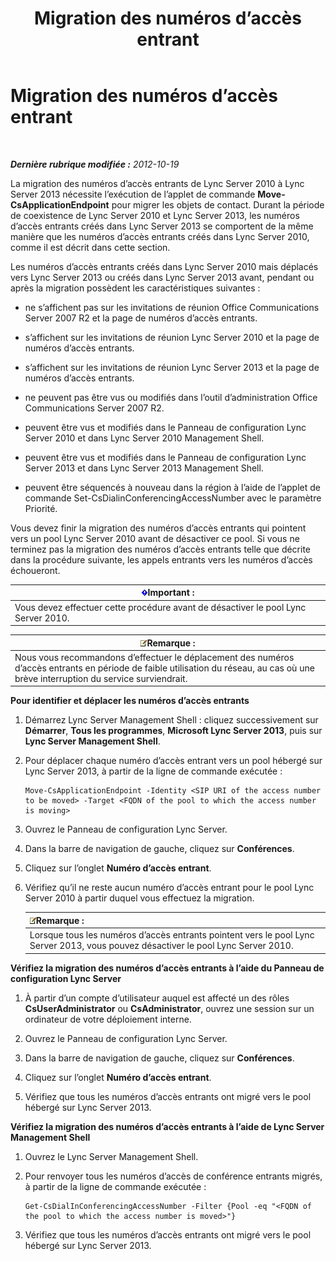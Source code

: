 ﻿---
title: Migration des numéros d’accès entrant
TOCTitle: Migration des numéros d’accès entrant
ms:assetid: e0dfaed2-64c7-45cb-aaa9-d6117a26625d
ms:mtpsurl: https://technet.microsoft.com/fr-fr/library/JJ721909(v=OCS.15)
ms:contentKeyID: 49891575
ms.date: 05/20/2016
mtps_version: v=OCS.15
ms.translationtype: HT
---

# Migration des numéros d’accès entrant

 

_**Dernière rubrique modifiée :** 2012-10-19_

La migration des numéros d’accès entrants de Lync Server 2010 à Lync Server 2013 nécessite l’exécution de l’applet de commande **Move-CsApplicationEndpoint** pour migrer les objets de contact. Durant la période de coexistence de Lync Server 2010 et Lync Server 2013, les numéros d’accès entrants créés dans Lync Server 2013 se comportent de la même manière que les numéros d’accès entrants créés dans Lync Server 2010, comme il est décrit dans cette section.

Les numéros d’accès entrants créés dans Lync Server 2010 mais déplacés vers Lync Server 2013 ou créés dans Lync Server 2013 avant, pendant ou après la migration possèdent les caractéristiques suivantes :

  - ne s’affichent pas sur les invitations de réunion Office Communications Server 2007 R2 et la page de numéros d’accès entrants.

  - s’affichent sur les invitations de réunion Lync Server 2010 et la page de numéros d’accès entrants.

  - s’affichent sur les invitations de réunion Lync Server 2013 et la page de numéros d’accès entrants.

  - ne peuvent pas être vus ou modifiés dans l’outil d’administration Office Communications Server 2007 R2.

  - peuvent être vus et modifiés dans le Panneau de configuration Lync Server 2010 et dans Lync Server 2010 Management Shell.

  - peuvent être vus et modifiés dans le Panneau de configuration Lync Server 2013 et dans Lync Server 2013 Management Shell.

  - peuvent être séquencés à nouveau dans la région à l’aide de l’applet de commande Set-CsDialinConferencingAccessNumber avec le paramètre Priorité.

Vous devez finir la migration des numéros d’accès entrants qui pointent vers un pool Lync Server 2010 avant de désactiver ce pool. Si vous ne terminez pas la migration des numéros d’accès entrants telle que décrite dans la procédure suivante, les appels entrants vers les numéros d’accès échoueront.

<table>
<thead>
<tr class="header">
<th><img src="images/Gg425917.important(OCS.15).gif" title="important" alt="important" />Important :</th>
</tr>
</thead>
<tbody>
<tr class="odd">
<td>Vous devez effectuer cette procédure avant de désactiver le pool Lync Server 2010.</td>
</tr>
</tbody>
</table>


<table>
<thead>
<tr class="header">
<th><img src="images/Gg398920.note(OCS.15).gif" title="note" alt="note" />Remarque :</th>
</tr>
</thead>
<tbody>
<tr class="odd">
<td>Nous vous recommandons d’effectuer le déplacement des numéros d’accès entrants en période de faible utilisation du réseau, au cas où une brève interruption du service surviendrait.</td>
</tr>
</tbody>
</table>


**Pour identifier et déplacer les numéros d’accès entrants**

1.  Démarrez Lync Server Management Shell : cliquez successivement sur **Démarrer**, **Tous les programmes**, **Microsoft Lync Server 2013**, puis sur **Lync Server Management Shell**.

2.  Pour déplacer chaque numéro d’accès entrant vers un pool hébergé sur Lync Server 2013, à partir de la ligne de commande exécutée :
    
        Move-CsApplicationEndpoint -Identity <SIP URI of the access number to be moved> -Target <FQDN of the pool to which the access number is moving>

3.  Ouvrez le Panneau de configuration Lync Server.

4.  Dans la barre de navigation de gauche, cliquez sur **Conférences**.

5.  Cliquez sur l’onglet **Numéro d’accès entrant**.

6.  Vérifiez qu’il ne reste aucun numéro d’accès entrant pour le pool Lync Server 2010 à partir duquel vous effectuez la migration.
    
    <table>
    <thead>
    <tr class="header">
    <th><img src="images/Gg398920.note(OCS.15).gif" title="note" alt="note" />Remarque :</th>
    </tr>
    </thead>
    <tbody>
    <tr class="odd">
    <td>Lorsque tous les numéros d’accès entrants pointent vers le pool Lync Server 2013, vous pouvez désactiver le pool Lync Server 2010.</td>
    </tr>
    </tbody>
    </table>


**Vérifiez la migration des numéros d’accès entrants à l’aide du Panneau de configuration Lync Server**

1.  À partir d’un compte d’utilisateur auquel est affecté un des rôles **CsUserAdministrator** ou **CsAdministrator**, ouvrez une session sur un ordinateur de votre déploiement interne.

2.  Ouvrez le Panneau de configuration Lync Server.

3.  Dans la barre de navigation de gauche, cliquez sur **Conférences**.

4.  Cliquez sur l’onglet **Numéro d’accès entrant**.

5.  Vérifiez que tous les numéros d’accès entrants ont migré vers le pool hébergé sur Lync Server 2013.

**Vérifiez la migration des numéros d’accès entrants à l’aide de Lync Server Management Shell**

1.  Ouvrez le Lync Server Management Shell.

2.  Pour renvoyer tous les numéros d’accès de conférence entrants migrés, à partir de la ligne de commande exécutée :
    
        Get-CsDialInConferencingAccessNumber -Filter {Pool -eq "<FQDN of the pool to which the access number is moved>"}

3.  Vérifiez que tous les numéros d’accès entrants ont migré vers le pool hébergé sur Lync Server 2013.

